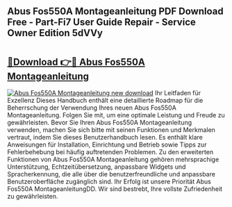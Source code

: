 ## Abus Fos550A Montageanleitung PDF Download Free - Part-Fi7 User Guide Repair - Service Owner Edition 5dVVy

# <h2><a href="http://df8si86.blite.top/?on=Abus+Fos550A+Montageanleitung">🔗Download 👉🔴 Abus Fos550A Montageanleitung</a></h2>

[![Abus Fos550A Montageanleitung new download](https://i.imgur.com/lujVjoI.png)](http://df8si86.blite.top/?on=Abus+Fos550A+Montageanleitung)
Ihr Leitfaden für Exzellenz Dieses Handbuch enthält eine detaillierte Roadmap für die Beherrschung der Verwendung Ihres neuen Abus Fos550A Montageanleitung. Folgen Sie mit, um eine optimale Leistung und Freude zu gewährleisten. Bevor Sie Ihren Abus Fos550A Montageanleitung verwenden, machen Sie sich bitte mit seinen Funktionen und Merkmalen vertraut, indem Sie dieses Benutzerhandbuch lesen. Es enthält klare Anweisungen für Installation, Einrichtung und Betrieb sowie Tipps zur Fehlerbehebung bei häufig auftretenden Problemen. Zu den erweiterten Funktionen von Abus Fos550A Montageanleitung gehören mehrsprachige Unterstützung, Echtzeitübersetzung, anpassbare Widgets und Spracherkennung, die alle über die benutzerfreundliche und anpassbare Benutzeroberfläche zugänglich sind. Ihr Erfolg ist unsere Priorität Abus Fos550A MontageanleitungDD. Wir sind bestrebt, Ihre vollste Zufriedenheit zu gewährleisten.
